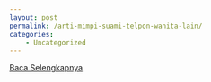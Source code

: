 ```yaml
---
layout: post
permalink: /arti-mimpi-suami-telpon-wanita-lain/
categories:
    - Uncategorized
---
```


[Baca Selengkapnya](/04)